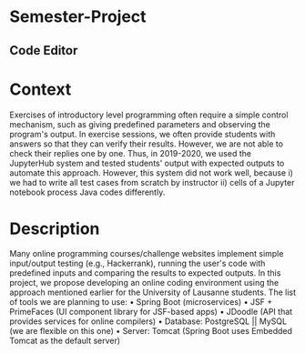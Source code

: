 # Semester-Project

## Code Editor

# Context
Exercises of introductory level programming often require a simple control mechanism,
such as giving predefined parameters and observing the program's output. In exercise
sessions, we often provide students with answers so that they can verify their results.
However, we are not able to check their replies one by one. Thus, in 2019-2020, we
used the JupyterHub system and tested students' output with expected outputs to
automate this approach. However, this system did not work well, because i) we had to
write all test cases from scratch by instructor ii) cells of a Jupyter notebook process
Java codes differently.

# Description
Many online programming courses/challenge websites implement simple input/output
testing (e.g., Hackerrank), running the user's code with predefined inputs and
comparing the results to expected outputs. In this project, we propose developing an
online coding environment using the approach mentioned earlier for the University of
Lausanne students.
The list of tools we are planning to use:
• Spring Boot (microservices)
• JSF + PrimeFaces (UI component library for JSF-based apps)
• JDoodle (API that provides services for online compilers)
• Database: PostgreSQL || MySQL (we are flexible on this one)
• Server: Tomcat (Spring Boot uses Embedded Tomcat as the default server)
